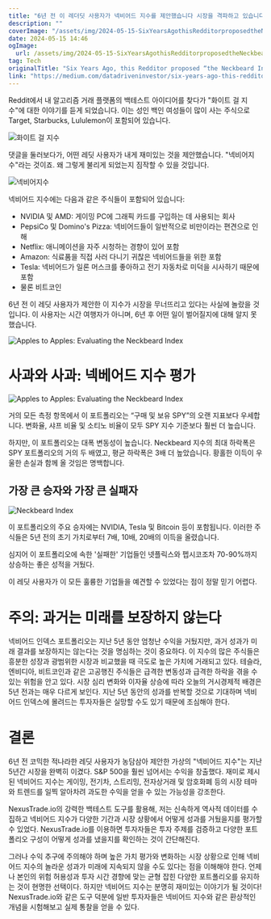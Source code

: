 ```yaml
---
title: "6년 전 이 레더딧 사용자가 넥비어드 지수를 제안했습니다 시장을 격파하고 있습니다"
description: ""
coverImage: "/assets/img/2024-05-15-SixYearsAgothisRedditorproposedtheNeckbeardIndexItsDEMOLISHINGtheMarket_0.png"
date: 2024-05-15 14:46
ogImage: 
  url: /assets/img/2024-05-15-SixYearsAgothisRedditorproposedtheNeckbeardIndexItsDEMOLISHINGtheMarket_0.png
tag: Tech
originalTitle: "Six Years Ago, this Redditor proposed “the Neckbeard Index”. It’s DEMOLISHING the Market"
link: "https://medium.com/datadriveninvestor/six-years-ago-this-redditor-proposed-the-neckbeard-index-its-demolishing-the-market-16804d000774"
---
```



Reddit에서 내 알고리즘 거래 플랫폼의 백테스트 아이디어를 찾다가 "화이트 걸 지수"에 대한 이야기를 듣게 되었습니다. 이는 성인 백인 여성들이 많이 사는 주식으로 Target, Starbucks, Lululemon이 포함되어 있습니다.

![화이트 걸 지수](/assets/img/2024-05-15-SixYearsAgothisRedditorproposedtheNeckbeardIndexItsDEMOLISHINGtheMarket_0.png)

댓글을 둘러보다가, 어떤 레딧 사용자가 내게 재미있는 것을 제안했습니다. "넥비어지수"라는 것이죠. 왜 그렇게 불리게 되었는지 짐작할 수 있을 것입니다.

![넥비어지수](/assets/img/2024-05-15-SixYearsAgothisRedditorproposedtheNeckbeardIndexItsDEMOLISHINGtheMarket_1.png)



넥비어드 지수에는 다음과 같은 주식들이 포함되어 있습니다:

- NVIDIA 및 AMD: 게이밍 PC에 그래픽 카드를 구입하는 데 사용되는 회사
- PepsiCo 및 Domino's Pizza: 넥비어드들이 일반적으로 비만이라는 편견으로 인해
- Netflix: 애니메이션을 자주 시청하는 경향이 있어 포함
- Amazon: 식료품을 직접 사러 다니기 귀찮은 넥비어드들을 위한 포함
- Tesla: 넥비어드가 일론 머스크를 좋아하고 전기 자동차로 미덕을 시사하기 때문에 포함
- 물론 비트코인

6년 전 이 레딧 사용자가 제안한 이 지수가 시장을 무너뜨리고 있다는 사실에 놀랐을 것입니다. 이 사용자는 시간 여행자가 아니며, 6년 후 어떤 일이 벌어질지에 대해 알지 못했습니다.



![Apples to Apples: Evaluating the Neckbeard Index](/assets/img/2024-05-15-SixYearsAgothisRedditorproposedtheNeckbeardIndexItsDEMOLISHINGtheMarket_2.png)

# 사과와 사과: 넥베어드 지수 평가

![Apples to Apples: Evaluating the Neckbeard Index](/assets/img/2024-05-15-SixYearsAgothisRedditorproposedtheNeckbeardIndexItsDEMOLISHINGtheMarket_3.png)

거의 모든 측정 항목에서 이 포트폴리오는 “구매 및 보유 SPY”의 오랜 지표보다 우세합니다. 변화율, 샤프 비율 및 소티노 비율이 모두 SPY 지수 기준보다 훨씬 더 높습니다.



하지만, 이 포트폴리오는 대폭 변동성이 높습니다. Neckbeard 지수의 최대 하락폭은 SPY 포트폴리오의 거의 두 배였고, 평균 하락폭은 3배 더 높았습니다. 황홀한 이득이 우울한 손실과 함께 올 것임은 명백합니다.

## 가장 큰 승자와 가장 큰 실패자

![Neckbeard Index](/assets/img/2024-05-15-SixYearsAgothisRedditorproposedtheNeckbeardIndexItsDEMOLISHINGtheMarket_4.png)

이 포트폴리오의 주요 승자에는 NVIDIA, Tesla 및 Bitcoin 등이 포함됩니다. 이러한 주식들은 5년 전의 초기 가치로부터 7배, 10배, 20배의 이득을 올렸습니다.



심지어 이 포트폴리오에 속한 '실패한' 기업들인 넷플릭스와 펩시코조차 70-90%까지 상승하는 좋은 성적을 거뒀다.

이 레딧 사용자가 이 모든 훌륭한 기업들을 예견할 수 있었다는 점이 정말 믿기 어렵다.

# 주의: 과거는 미래를 보장하지 않는다

넥비어드 인덱스 포트폴리오는 지난 5년 동안 엄청난 수익을 거뒀지만, 과거 성과가 미래 결과를 보장하지는 않는다는 것을 명심하는 것이 중요하다. 이 지수의 많은 주식들은 흥분한 성장과 광범위한 시장과 비교했을 때 극도로 높은 가치에 거래되고 있다. 테슬라, 엔비디아, 비트코인과 같은 고공행진 주식들은 급격한 변동성과 급격한 하락을 겪을 수 있는 위험을 안고 있다. 시장 심리 변화와 이자율 상승에 따라 오늘의 거시경제적 배경은 5년 전과는 매우 다르게 보인다. 지난 5년 동안의 성과를 반복할 것으로 기대하며 넥비어드 인덱스에 몰려드는 투자자들은 실망할 수도 있기 때문에 조심해야 한다.



# 결론

6년 전 코믹한 적나라한 레딧 사용자가 농담삼아 제안한 가상의 "넥비어드 지수"는 지난 5년간 시장을 완벽히 이겼다. S&P 500을 훨씬 넘어서는 수익을 창출했다. 재미로 제시된 넥비어드 지수는 게이밍, 전기차, 스트리밍, 전자상거래 및 암호화폐 등의 시장 테마와 트렌드를 일찍 알아차려 과도한 수익을 얻을 수 있는 가능성을 강조한다.

NexusTrade.io의 강력한 백테스트 도구를 활용해, 저는 신속하게 역사적 데이터를 수집하고 넥비어드 지수가 다양한 기간과 시장 상황에서 어떻게 성과를 거뒀을지를 평가할 수 있었다. NexusTrade.io를 이용하면 투자자들은 투자 주제를 검증하고 다양한 포트폴리오 구성이 어떻게 성과를 냈을지를 확인하는 것이 간단해진다.

그러나 수익 추구에 주의해야 하며 높은 가치 평가와 변화하는 시장 상황으로 인해 넥비어드 지수의 놀라운 성과가 미래에 지속되지 않을 수도 있다는 점을 이해해야 한다. 언제나 본인의 위험 허용성과 투자 시간 경향에 맞는 균형 잡힌 다양한 포트폴리오를 유지하는 것이 현명한 선택이다. 하지만 넥비어드 지수는 분명히 재미있는 이야기가 될 것이다! NexusTrade.io와 같은 도구 덕분에 일반 투자자들은 넥비어드 지수와 같은 환상적인 개념을 시험해보고 실제 통찰을 얻을 수 있다.